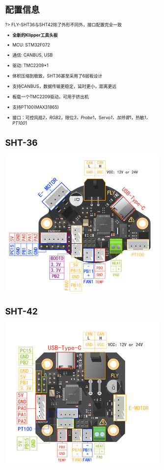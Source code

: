 # 配置信息

?> FLY-SHT36与SHT42除了外形不同外，接口配置完全一致

* **全新的Klipper工具头板**

* MCU: STM32F072
* 通信: CANBUS, USB
* 驱动: TMC2209*1
* 体积压缩到极致，SHT36甚至采用了6层板设计
* 支持CANBUS，数据传输更稳定，延时更小，距离更远
* 板载一个TMC2209驱动，可用于挤出机
* 支持PT100(MAX31865)
* 接口：可控风扇*2，RGB*2，限位*3，Probe*1，Servo*1，加热管*1，热敏*1，PT100*1

# SHT-36

![CAN](../../images/boards/fly_sht36_42/sht36.png ":no-zooom")

# SHT-42

![CAN](../../images/boards/fly_sht36_42/sht42.png ":no-zooom")